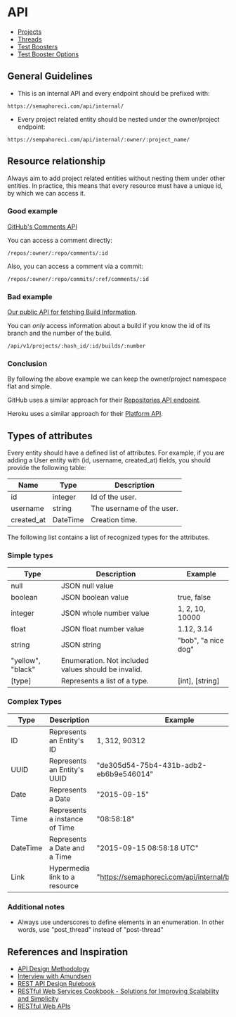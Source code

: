 # API

- [Projects](projects.md)
- [Threads](threads.md)
- [Test Boosters](test_boosters.md)
- [Test Booster Options](test_booster_options.md)

## General Guidelines

- This is an internal API and every endpoint should be prefixed with:

```
https://semaphoreci.com/api/internal/
```

- Every project related entity should be nested under the owner/project endpoint:

```
https://sempahoreci.com/api/internal/:owner/:project_name/
```

## Resource relationship

Always aim to add project related entities without nesting them under
other entities. In practice, this means that every resource must have a
unique id, by which we can access it.

### Good example

[GitHub's Comments API](https://developer.github.com/v3/repos/comments/)

You can access a comment directly:

```
/repos/:owner/:repo/comments/:id
```

Also, you can access a comment via a commit:

```
/repos/:owner/:repo/commits/:ref/comments/:id
```

### Bad example

[Our public API for fetching Build Information](https://semaphoreci.com/docs/branches-and-builds-api.html#build_information).

You can *only* access information about a build if you
know the id of its branch and the number of the build.

```
/api/v1/projects/:hash_id/:id/builds/:number
```

### Conclusion

By following the above example we can keep the owner/project namespace flat and
simple.

GitHub uses a similar approach for their [Repositories API endpoint](https://developer.github.com/v3/repos/).

Heroku uses a similar approach for their [Platform API](https://devcenter.heroku.com/articles/platform-api-reference).


## Types of attributes

Every entity should have a defined list of attributes. For example, if you are
adding a User entity with (id, username, created_at) fields, you should provide
the following table:

Name          | Type                                   | Description
------------- | ---------------------------------------|--------------
id            | integer                                | Id of the user.
username      | string                                 | The username of the user.
created_at    | DateTime                               | Creation time.

The following list contains a list of recognized types for the attributes.

### Simple types

Type              | Description                                         | Example
------------------| ----------------------------------------------------| -------------
null              | JSON null value                                     |
boolean           | JSON boolean value                                  | true, false
integer           | JSON whole number value                             | 1, 2, 10, 10000
float             | JSON float number value                             | 1.12, 3.14
string            | JSON string                                         | "bob", "a nice dog"
"yellow", "black" | Enumeration. Not included values should be invalid. |
[type]            | Represents a list of a type.                        | [int], [string]

### Complex Types

Type              | Description                   | Example
------------------| ------------------------------| -------------
ID                | Represents an Entity's ID     | 1, 312, 90312
UUID              | Represents an Entity's UUID   | "de305d54-75b4-431b-adb2-eb6b9e546014"
Date              | Represents a Date             | "2015-09-15"
Time              | Represents a instance of Time | "08:58:18"
DateTime          | Represents a Date and a Time  | "2015-09-15 08:58:18 UTC"
Link              | Hypermedia link to a resource | "https://semaphoreci.com/api/internal/builds{/id}"

### Additional notes

- Always use underscores to define elements in an enumeration. In other words,
  use "post_thread" instead of "post-thread"

## References and Inspiration

- [API Design Methodology](http://www.infoq.com/presentations/api-design-methodology)
- [Interview with Amundsen](http://www.infoq.com/interviews/amundsen-api)
- [REST API Design Rulebook](http://shop.oreilly.com/product/0636920021575.do)
- [RESTful Web Services Cookbook - Solutions for Improving Scalability and Simplicity](http://shop.oreilly.com/product/9780596801694.do)
- [RESTful Web APIs](http://shop.oreilly.com/product/0636920028468.do)
